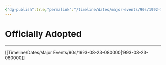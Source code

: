 ```yaml
---
{"dg-publish":true,"permalink":"/timeline/dates/major-events/90s/1992-10-26-120000/","dgHomeLink":true,"dgPassFrontmatter":false}
---
```


# Officially Adopted



---


[[Timeline/Dates/Major Events/90s/1993-08-23-080000|1993-08-23-080000]]


